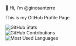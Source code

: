 👋 Hi, I’m @ginosanterre

This is my GitHub Profile Page.

![GitHub Stats](https://github-readme-stats.vercel.app/api?username=ginosanterre&show_icons=true&hide_title=false&count_private=false&theme=default)  
![GitHub Contributions](https://github-readme-streak-stats.herokuapp.com/?user=ginosanterre&theme=default)  
![Most Used Languages](https://github-readme-stats.vercel.app/api/top-langs/?username=ginosanterre&langs_count=5&layout=compact&theme=default)  

<!---
ginosanterre/ginosanterre is a ✨ special ✨ repository because its `README.md` (this file) appears on your GitHub profile.
You can click the Preview link to take a look at your changes.
--->
